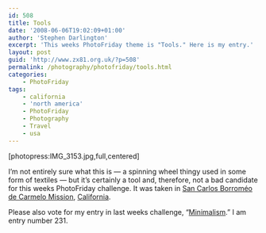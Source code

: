 ```yaml
---
id: 508
title: Tools
date: '2008-06-06T19:02:09+01:00'
author: 'Stephen Darlington'
excerpt: 'This weeks PhotoFriday theme is "Tools." Here is my entry.'
layout: post
guid: 'http://www.zx81.org.uk/?p=508'
permalink: /photography/photofriday/tools.html
categories:
    - PhotoFriday
tags:
    - california
    - 'north america'
    - PhotoFriday
    - Photography
    - Travel
    - usa
---
```


\[photopress:IMG\_3153.jpg,full,centered\]

I’m not entirely sure what this is — a spinning wheel thingy used in some form of textiles — but it’s certainly a tool and, therefore, not a bad candidate for this weeks PhotoFriday challenge. It was taken in [San Carlos Borroméo de Carmelo Mission](http://www.carmelmission.org/), [California](/travel/berkeley-point-lobos-and-carmel.html).

Please also vote for my entry in last weeks challenge, “[Minimalism](http://www.photofriday.com/linkviewer.php?id=777).” I am entry number 231.